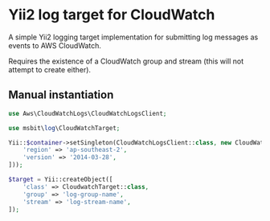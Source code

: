 # Yii2 log target for CloudWatch

A simple Yii2 logging target implementation for submitting log messages as
events to AWS CloudWatch.

Requires the existence of a CloudWatch group and stream (this will not attempt to
create either).

## Manual instantiation

```php
use Aws\CloudWatchLogs\CloudWatchLogsClient;

use msbit\log\CloudWatchTarget;

Yii::$container->setSingleton(CloudWatchLogsClient::class, new CloudWatchLogsClient([
    'region' => 'ap-southeast-2',
    'version' => '2014-03-28',
]));

$target = Yii::createObject([
    'class' => CloudwatchTarget::class,
    'group' => 'log-group-name',
    'stream' => 'log-stream-name',
]);
```
